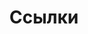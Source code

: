 ---
layout: default
title: Ссылки
parent: Календарь
permalink: "/#%D1%81%D1%81%D1%8B%D0%BB%D0%BA%D0%B8"
---